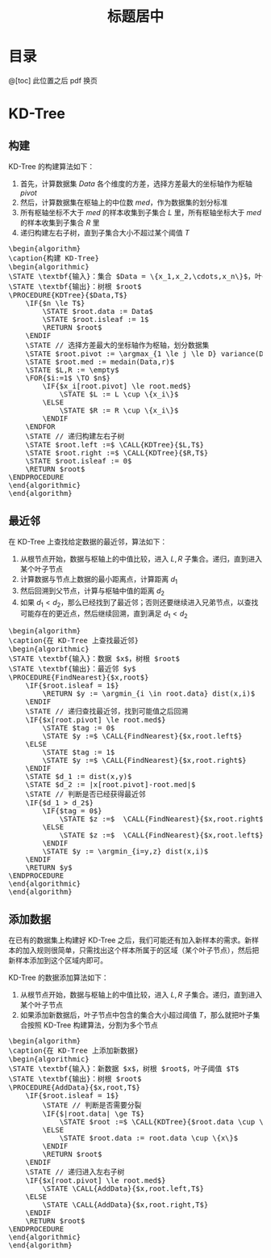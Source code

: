 <H1 align="center">标题居中</H1>

<H1>目录</H1>
@[toc]
此位置之后 pdf 换页
<div STYLE=" page-break-after: always;"> 
	<!-- 换页符 --> 
</div>



# KD-Tree

## 构建

KD-Tree 的构建算法如下：
1. 首先，计算数据集 $Data$ 各个维度的方差，选择方差最大的坐标轴作为枢轴 $pivot$
2. 然后，计算数据集在枢轴上的中位数 $med$，作为数据集的划分标准
3. 所有枢轴坐标不大于 $med$ 的样本收集到子集合 $L$ 里，所有枢轴坐标大于 $med$ 的样本收集到子集合 $R$ 里
4. 递归构建左右子树，直到子集合大小不超过某个阈值 $T$

<pre class="pseudocode" lineNumber="true">
\begin{algorithm}
\caption{构建 KD-Tree}
\begin{algorithmic}
\STATE \textbf{输入}：集合 $Data = \{x_1,x_2,\cdots,x_n\}$，叶子阈值 $T$
\STATE \textbf{输出}：树根 $root$
\PROCEDURE{KDTree}{$Data,T$}
	\IF{$n \le T$}
		\STATE $root.data := Data$
		\STATE $root.isleaf := 1$
		\RETURN $root$
	\ENDIF
	\STATE // 选择方差最大的坐标轴作为枢轴，划分数据集
	\STATE $root.pivot := \argmax_{1 \le j \le D} variance(Data,j)$
	\STATE $root.med := medain(Data,r)$
	\STATE $L,R := \empty$
	\FOR{$i:=1$ \TO $n$}
		\IF{$x_i[root.pivot] \le root.med$}
			\STATE $L := L \cup \{x_i\}$
		\ELSE
			\STATE $R := R \cup \{x_i\}$
		\ENDIF
	\ENDFOR
	\STATE // 递归构建左右子树
	\STATE $root.left :=$ \CALL{KDTree}{$L,T$}
	\STATE $root.right :=$ \CALL{KDTree}{$R,T$}
	\STATE $root.isleaf := 0$
	\RETURN $root$
\ENDPROCEDURE
\end{algorithmic}
\end{algorithm}
</pre>



## 最近邻

在 KD-Tree 上查找给定数据的最近邻，算法如下：
1. 从根节点开始，数据与枢轴上的中值比较，进入 $L, R$ 子集合。递归，直到进入某个叶子节点
2. 计算数据与节点上数据的最小距离点，计算距离 $d_1$
3. 然后回溯到父节点，计算与枢轴中值的距离 $d_2$
4. 如果 $d_1<d_2$，那么已经找到了最近邻；否则还要继续进入兄弟节点，以查找可能存在的更近点，然后继续回溯，直到满足 $d_1<d_2$


<pre class="pseudocode" lineNumber="true">
\begin{algorithm}
\caption{在 KD-Tree 上查找最近邻}
\begin{algorithmic}
\STATE \textbf{输入}：数据 $x$，树根 $root$
\STATE \textbf{输出}：最近邻 $y$
\PROCEDURE{FindNearest}{$x,root$}
	\IF{$root.isleaf = 1$}
		\RETURN $y := \argmin_{i \in root.data} dist(x,i)$
	\ENDIF
	\STATE // 递归查找最近邻，找到可能值之后回溯
	\IF{$x[root.pivot] \le root.med$}
		\STATE $tag := 0$
		\STATE $y :=$ \CALL{FindNearest}{$x,root.left$}
	\ELSE
		\STATE $tag := 1$
		\STATE $y :=$ \CALL{FindNearest}{$x,root.right$}
	\ENDIF
	\STATE $d_1 := dist(x,y)$
	\STATE $d_2 := |x[root.pivot]-root.med|$
	\STATE // 判断是否已经获得最近邻
	\IF{$d_1 > d_2$}
		\IF{$tag = 0$}
			\STATE $z :=$  \CALL{FindNearest}{$x,root.right$}
		\ELSE
			\STATE $z :=$  \CALL{FindNearest}{$x,root.left$}
		\ENDIF 
		\STATE $y := \argmin_{i=y,z} dist(x,i)$
	\ENDIF
	\RETURN $y$
\ENDPROCEDURE
\end{algorithmic}
\end{algorithm}
</pre>



## 添加数据

在已有的数据集上构建好 KD-Tree 之后，我们可能还有加入新样本的需求。新样本的加入规则很简单，只需找出这个样本所属于的区域（某个叶子节点），然后把新样本添加到这个区域内即可。

KD-Tree 的数据添加算法如下：
1. 从根节点开始，数据与枢轴上的中值比较，进入 $L, R$ 子集合。递归，直到进入某个叶子节点
2. 如果添加新数据后，叶子节点中包含的集合大小超过阈值 $T$，那么就把叶子集合按照 KD-Tree 构建算法，分割为多个节点


<pre class="pseudocode" lineNumber="true">
\begin{algorithm}
\caption{在 KD-Tree 上添加新数据}
\begin{algorithmic}
\STATE \textbf{输入}：新数据 $x$，树根 $root$，叶子阈值 $T$
\STATE \textbf{输出}：树根 $root$
\PROCEDURE{AddData}{$x,root,T$}
	\IF{$root.isleaf = 1$}
		\STATE // 判断是否需要分裂
		\IF{$|root.data| \ge T$}
			\STATE $root :=$ \CALL{KDTree}{$root.data \cup \{x\}$}
		\ELSE
			\STATE $root.data := root.data \cup \{x\}$
		\ENDIF
		\RETURN $root$
	\ENDIF
	\STATE // 递归进入左右子树
	\IF{$x[root.pivot] \le root.med$}
		\STATE \CALL{AddData}{$x,root.left,T$}
	\ELSE
		\STATE \CALL{AddData}{$x,root.right,T$}
	\ENDIF
	\RETURN $root$
\ENDPROCEDURE
\end{algorithmic}
\end{algorithm}
</pre>


